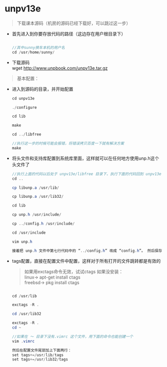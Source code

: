 # unpv13e

> 下载课本源码（机房的源码已经下载好，可以跳过这一步）

* 首先进入到你要存放代码的路径（这边存在用户根目录下）
  ```java

  //其中sunny换车本机的用户名
  cd /usr/home/sunny/

  ```
* 下载源码</br>
  wget http://www.unpbook.com/unpv13e.tar.gz

> 基本配置：

* 进入到源码的目录，并开始配置
  ```java
  cd unpv13e

  ./configure

  cd lib

  make

  cd ../libfree

  //执行这一步的时候可能会报错，将错误拷贝百度一下就有解决方案
  make
  ```
* 将头文件和支持库配置到系统库里面，这样就可以在任何地方使用unp.h这个头文件了
  ```java
  //执行上面的代码以后处于 unpv13e/libfree 目录下，执行下面的代码回到 unpv13e 根目录下
  cd ..

  cp libunp.a /usr/lib/

  cp libunp.a /usr/lib32/

  cd lib

  cp unp.h /usr/include/

  cp ../config.h /usr/include/

  cd /usr/include

  vim unp.h

  接着把 unp.h 文件中第七行代码中的 “../config.h” 改成 “config.h”。 然后保存并退出

  ```

* tags配置，直接在配置文件中配置，这样对于所有打开的文件跳转都是有效的
    > 如果用exctags命令无效，试试ctags
    > 如果没安装： </br>
    linux-> apt-get install ctags </br>
    freebsd-> pkg install ctags

  ```java

  cd /usr/lib

  exctags -R .

  cd /usr/lib32

  exctags -R .
  cd ~

  //如果在 ～ 目录下没有.vimrc 这个文件，用下面的命令也能创建一个
  vim .vimrc

  然后在配置文件尾部加上下面两行：
  set tags+=/usr/lib/tags
  set tags+=/usr/lib32/tags

  ```

